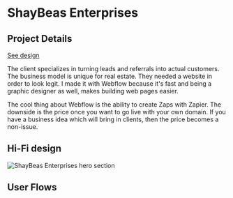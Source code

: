 # ShayBeas Enterprises

## Project Details

[See design](https://shaybeas.webflow.io)

The client specializes in turning leads and referrals into actual customers. The business model is unique for real estate. They needed a website in order to look legit. I made it with Webflow because it's fast and being a graphic designer as well, makes building web pages easier.

The cool thing about Webflow is the ability to create Zaps with Zapier. The downside is the price once you want to go live with your own domain. If you have a business idea which will bring in clients, then the price becomes a non-issue.

## Hi-Fi design

![ShayBeas Enterprises hero section](/images/work/shaybeas/shaybeas-hero.png)

## User Flows

